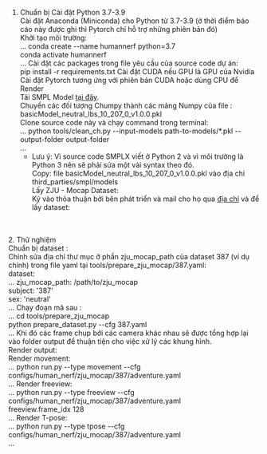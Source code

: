 1. Chuẩn bị
    Cài đặt Python 3.7-3.9 <br />
    Cài đặt Anaconda (Miniconda) cho Python từ 3.7-3.9 (ở thời điểm báo cáo này được ghi thì Pytorch chỉ hỗ trợ những phiên bản đó) <br />
    Khởi tạo môi trường: <br />
        ...
        conda create --name humannerf python=3.7 <br />
        conda activate humannerf <br />
        ...
    Cài đặt các packages trong file yêu cầu của source code dự án:	 <br />
        pip install -r requirements.txt
    Cài đặt CUDA nếu GPU là GPU của Nvidia <br />
    Cài đặt Pytorch tương ứng với phiên bản CUDA hoặc dùng CPU để Render  <br />
    Tải SMPL Model [tại đây](https://smplify.is.tue.mpg.de/).<br />
    Chuyển các đối tượng Chumpy thành các mảng Numpy của file : basicModel_neutral_lbs_10_207_0_v1.0.0.pkl<br />
    Clone source code này và chạy command trong terminal:<br />
        ...
        python tools/clean_ch.py --input-models path-to-models/*.pkl --output-folder output-folder<br />
        ...
    * Lưu ý: Vì source code SMPLX viết ở Python 2 và vì môi trường là Python 3 nên sẽ phải sửa một vài syntax theo đó.<br />
    Copy: file basicModel_neutral_lbs_10_207_0_v1.0.0.pkl vào địa chỉ third_parties/smpl/models<br />
    Lấy ZJU - Mocap Dataset:<br />
	    Ký vào thỏa thuận bởi bên phát triển và mail cho họ qua [địa chỉ](https://github.com/zju3dv/neuralbody/blob/master/INSTALL.md#zju-mocap-dataset) và để lấy dataset: <br />
<br />
<br />
2. Thử nghiệm<br />
    Chuẩn bị dataset :<br />
    Chỉnh sửa địa chỉ thư mục ở phần zju_mocap_path của dataset 387 (ví dụ chính) trong file yaml tại tools/prepare_zju_mocap/387.yaml:<br />
    dataset:<br />
        ...
        zju_mocap_path: /path/to/zju_mocap<br />
        subject: '387'<br />
        sex: 'neutral'<br />
        ...
	Chạy đoạn mã sau :<br />
        ...
        cd tools/prepare_zju_mocap<br />
        python prepare_dataset.py --cfg 387.yaml <br />
        ...
	Khi đó các frame chụp bởi các camera khác nhau sẽ được tổng hợp lại vào folder output để thuận tiện cho việc xử lý các khung hình.<br />
    Render output:<br />
        Render movement:<br />
            ...
            python run.py --type movement --cfg configs/human_nerf/zju_mocap/387/adventure.yaml<br />
            ...
        Render freeview:<br />
            ...
            python run.py --type freeview --cfg configs/human_nerf/zju_mocap/387/adventure.yaml<br />
            freeview.frame_idx 128<br />
            ...
        Render T-pose:<br />
            ...
            python run.py --type tpose --cfg configs/human_nerf/zju_mocap/387/adventure.yaml<br />
            ...
